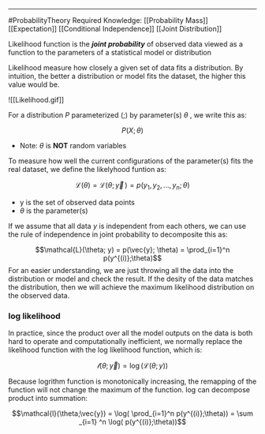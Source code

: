 ----
#ProbabilityTheory 
Required Knowledge: 
[[Probability Mass]]
[[Expectation]]
[[Conditional Independence]]
[[Joint Distribution]]

Likelihood function is the ***joint probability*** of  observed data viewed as a function to the parameters of a statistical model or distribution

Likelihood measure how closely a given set of data fits a distribution. By intuition, the better a distribution or model fits the dataset, the higher this value would be.

![[Likelihood.gif]]

For a distribution $P$ parameterized (;) by parameter(s) $\theta$ , we write this as:

$$P(X; \theta)$$
- Note: $\theta$ is **NOT** random variables  

To measure how well the current configurations of the parameter(s) fits the real dataset, we define the likelyhood funtion as:

$$\mathcal{L}(\theta) = \mathcal{L}(\theta;\vec{y}\,) = p(y_1, y_2,...,y_n; \theta)$$
- y is the set of observed data points
- $\theta$ is the parameter(s)

If we assume that all data $y$ is independent from each others, we can use the rule of independence in joint probability to decomposite this as:

$$\mathcal{L}(\theta; y) = p(\vec{y}; \theta) = \prod_{i=1}^n p(y^{(i)};\theta)$$ 
For an easier understanding, we are just throwing all the data into the distribution or model and check the result. If the desity of the data matches the distribution, then we will achieve the maximum likelihood distribution on the observed data. 

### log likelihood

In practice, since the product over all the model outputs on the data is both hard to operate and computationally inefficient, we normally replace the likelihood function with the log likelihood function, which is:

$$\mathcal{l}(\theta;\vec{y}) = \log(\mathcal{L}(\theta; y))$$

Because logrithm function is monotonically increasing, the remapping of the function will not change the maximum of the function. log can decompose product into summation:

$$\mathcal{l}(\theta;\vec{y}) = \log( \prod_{i=1}^n p(y^{(i)};\theta)) = \sum _{i=1} ^n \log( p(y^{(i)};\theta))$$


